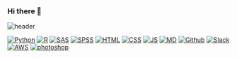 ### Hi there 👋
![header](https://capsule-render.vercel.app/api?type=wave&color=auto&height=300&section=header&text=jin's%20github&fontSize=90)


[![Python](https://img.shields.io/badge/Python-3776AB?style=flat-square&logo=Python&logoColor=black)](github.com/ajinjo)
[![R](https://img.shields.io/badge/R-276DC3?style=flat-square&logo=R&logoColor=black)](github.com/ajinjo)
[![SAS](https://img.shields.io/badge/SAS-005386?style=flat-square&logo=SAS&logoColor=black)](github.com/ajinjo)
[![SPSS](https://img.shields.io/badge/SPSS-C70A0C?style=flat-square&logo=SPSS&logoColor=black)](github.com/ajinjo)
[![HTML](https://img.shields.io/badge/HTML-E34F26?style=flat-square&logo=HTML&logoColor=black)](github.com/ajinjo)
[![CSS](https://img.shields.io/badge/CSS-1572B6?style=flat-square&logo=CSS&logoColor=black)](github.com/ajinjo)
[![JS](https://img.shields.io/badge/JavaScript-F7DF1E?style=flat-square&logo=JavaScript&logoColor=black)](github.com/ajinjo)
[![MD](https://img.shields.io/badge/Markdown-000000?style=flat-square&logo=Markdown&logoColor=black)](github.com/ajinjo)
[![Github](https://img.shields.io/badge/Github-181717?style=flat-square&logo=Github&logoColor=black)](github.com/ajinjo)
[![Slack](https://img.shields.io/badge/Slack-4A154B?style=flat-square&logo=Slack&logoColor=black)](github.com/ajinjo)
[![AWS](https://img.shields.io/badge/aws-232F3E?style=flat-square&logo=AWS&logoColor=black)](github.com/ajinjo)
[![photoshop](https://img.shields.io/badge/photoshop-31A8FF?style=flat-square&logo=Photoshop&logoColor=black)](github.com/ajinjo)


<!--
**ajinjo/ajinjo** is a ✨ _special_ ✨ repository because its `README.md` (this file) appears on your GitHub profile.

Here are some ideas to get you started:

- 🔭 I’m currently working on ...
- 🌱 I’m currently learning ...
- 👯 I’m looking to collaborate on ...
- 🤔 I’m looking for help with ...
- 💬 Ask me about ...
- 📫 How to reach me: ...
- 😄 Pronouns: ...
- ⚡ Fun fact: ...
-->
